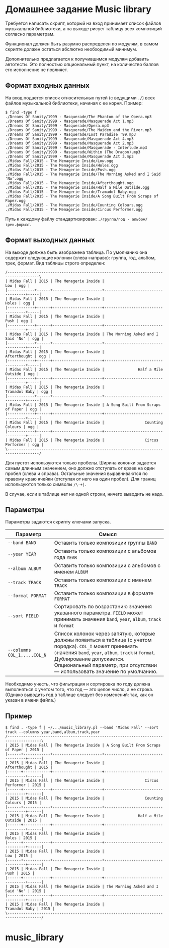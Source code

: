 Домашнее задание Music library
==============================

Требуется написать скрипт, который на вход принимает список файлов музыкальной библиотеки, а на выходе рисует таблицу всех композиций согласно параметрам.

Функционал должен быть разумно распределен по модулям, в самом скрипте должен остаться абслютно необходимый минимум.

Дополнительно предлагается к получившимся модулям добавить автотесты. Это полностью опциональный пункт, на количество баллов его исполнение не повлияет.

Формат входных данных
---------------------

На вход подается список относительных путей (с ведущими `./`) всех файлов музыкальной библиотеки, начиная с ее корня. Пример:

```
$ find -type f
./Dreams Of Sanity/1999 - Masquerade/The Phantom of the Opera.mp3
./Dreams Of Sanity/1999 - Masquerade/Masquerade Act 1.mp3
./Dreams Of Sanity/1999 - Masquerade/Opera.mp3
./Dreams Of Sanity/1999 - Masquerade/The Maiden and the River.mp3
./Dreams Of Sanity/1999 - Masquerade/Lost Paradise '99.mp3
./Dreams Of Sanity/1999 - Masquerade/Masquerade Act 4.mp3
./Dreams Of Sanity/1999 - Masquerade/Masquerade Act 2.mp3
./Dreams Of Sanity/1999 - Masquerade/Masquerade - Interlude.mp3
./Dreams Of Sanity/1999 - Masquerade/Within (The Dragon).mp3
./Dreams Of Sanity/1999 - Masquerade/Masquerade Act 3.mp3
./Midas Fall/2015 - The Menagerie Inside/Low.ogg
./Midas Fall/2015 - The Menagerie Inside/Holes.ogg
./Midas Fall/2015 - The Menagerie Inside/Push.ogg
./Midas Fall/2015 - The Menagerie Inside/The Morning Asked and I Said 'No'.ogg
./Midas Fall/2015 - The Menagerie Inside/Afterthought.ogg
./Midas Fall/2015 - The Menagerie Inside/Half a Mile Outside.ogg
./Midas Fall/2015 - The Menagerie Inside/Tramadol Baby.ogg
./Midas Fall/2015 - The Menagerie Inside/A Song Built From Scraps of Paper.ogg
./Midas Fall/2015 - The Menagerie Inside/Counting Colours.ogg
./Midas Fall/2015 - The Menagerie Inside/Circus Performer.ogg
```

Путь к каждому файлу стандартизирован: `./группа/год - альбом/трек.формат`.

Формат выходных данных
----------------------

На выходе должна быть изображена таблица. По умолчанию она содержит следующие колонки (слева-направо): группа, год, альбом, трек, формат. Вид таблицы строго определен:

```
/------------------------------------------------------------------------------------\
| Midas Fall | 2015 | The Menagerie Inside |                               Low | ogg |
|------------+------+----------------------+-----------------------------------+-----|
| Midas Fall | 2015 | The Menagerie Inside |                             Holes | ogg |
|------------+------+----------------------+-----------------------------------+-----|
| Midas Fall | 2015 | The Menagerie Inside |                              Push | ogg |
|------------+------+----------------------+-----------------------------------+-----|
| Midas Fall | 2015 | The Menagerie Inside | The Morning Asked and I Said 'No' | ogg |
|------------+------+----------------------+-----------------------------------+-----|
| Midas Fall | 2015 | The Menagerie Inside |                      Afterthought | ogg |
|------------+------+----------------------+-----------------------------------+-----|
| Midas Fall | 2015 | The Menagerie Inside |               Half a Mile Outside | ogg |
|------------+------+----------------------+-----------------------------------+-----|
| Midas Fall | 2015 | The Menagerie Inside |                     Tramadol Baby | ogg |
|------------+------+----------------------+-----------------------------------+-----|
| Midas Fall | 2015 | The Menagerie Inside | A Song Built From Scraps of Paper | ogg |
|------------+------+----------------------+-----------------------------------+-----|
| Midas Fall | 2015 | The Menagerie Inside |                  Counting Colours | ogg |
|------------+------+----------------------+-----------------------------------+-----|
| Midas Fall | 2015 | The Menagerie Inside |                  Circus Performer | ogg |
\------------------------------------------------------------------------------------/
```

Для пустот используются только пробелы. Ширина колонки задается самым длинным значением, оно должно отступать от краев на один пробел (слева и справа). Остальные значения выравниваются по правому краю ячейки (отступая от него на один пробел). Для границ используются только символы `/\-+|`.

В случае, если в таблице нет ни одной строки, ничего выводить не надо.

Параметры
---------

Параметры задаются скрипту ключами запуска.

| Параметр | Смысл |
|----------|------------|
| `--band BAND` | Оставить только композиции группы `BAND` |
| `--year YEAR` | Оставить только композиции с альбомов года `YEAR` |
| `--album ALBUM` | Оставить только композиции с альбомов с именем `ALBUM` |
| `--track TRACK` | Оставить только композиции с именем `TRACK` |
| `--format FORMAT` | Оставить только композиции в формате `FORMAT` |
| `--sort FIELD` | Сортировать по возрастанию значения указанного параметра. `FIELD` может принимать значения `band`, `year`, `album`, `track` и `format` |
| `--columns COL_1,...,COL_N` | Список колонок через запятую, которые должны появиться в таблице (с учетом порядка). `COL_I` может принимать значения `band`, `year`, `album`, `track` и `format`. Дублирование допускается. Опциональный параметр, при отсутствии — использовать значение по умолчанию. |

Необходимо учесть, что фильтрация и сортировка по году должна выполняться с учетом того, что год — это целое число, а не строка. (Однако выводить год в таблице следует без изменений: так, как он указан в имени файла.)

Пример
------

```
$ find . -type f | ~/.../music_library.pl --band 'Midas Fall' --sort track --columns year,band,album,track,year
/-------------------------------------------------------------------------------------\
| 2015 | Midas Fall | The Menagerie Inside | A Song Built From Scraps of Paper | 2015 |
|------+------------+----------------------+-----------------------------------+------|
| 2015 | Midas Fall | The Menagerie Inside |                      Afterthought | 2015 |
|------+------------+----------------------+-----------------------------------+------|
| 2015 | Midas Fall | The Menagerie Inside |                  Circus Performer | 2015 |
|------+------------+----------------------+-----------------------------------+------|
| 2015 | Midas Fall | The Menagerie Inside |                  Counting Colours | 2015 |
|------+------------+----------------------+-----------------------------------+------|
| 2015 | Midas Fall | The Menagerie Inside |               Half a Mile Outside | 2015 |
|------+------------+----------------------+-----------------------------------+------|
| 2015 | Midas Fall | The Menagerie Inside |                             Holes | 2015 |
|------+------------+----------------------+-----------------------------------+------|
| 2015 | Midas Fall | The Menagerie Inside |                               Low | 2015 |
|------+------------+----------------------+-----------------------------------+------|
| 2015 | Midas Fall | The Menagerie Inside |                              Push | 2015 |
|------+------------+----------------------+-----------------------------------+------|
| 2015 | Midas Fall | The Menagerie Inside | The Morning Asked and I Said 'No' | 2015 |
|------+------------+----------------------+-----------------------------------+------|
| 2015 | Midas Fall | The Menagerie Inside |                     Tramadol Baby | 2015 |
\-------------------------------------------------------------------------------------/
```
# music_library
